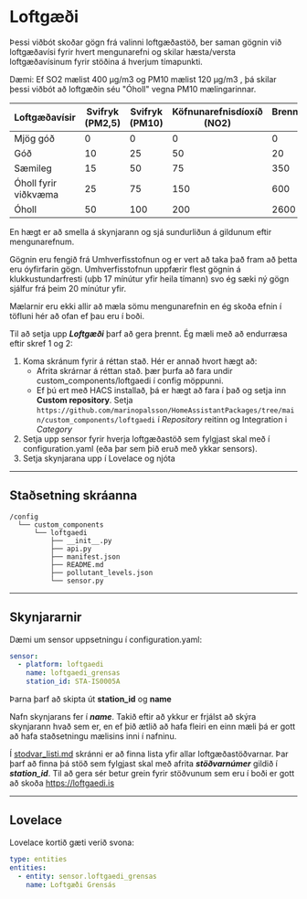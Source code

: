 # Loftgæði

Þessi viðbót skoðar gögn frá valinni loftgæðastöð, ber saman gögnin við loftgæðavísi fyrir hvert mengunarefni og skilar hæsta/versta loftgæðavísinum fyrir stöðina á hverjum tímapunkti.

Dæmi: Ef SO2 mælist 400 µg/m3
 og PM10 mælist 120 µg/m3
, þá skilar þessi viðbót að loftgæðin séu "Óholl" vegna PM10 mælingarinnar.

| Loftgæðavísir  | Svifryk (PM2,5) | Svifryk (PM10) | Köfnunarefnisdíoxíð (NO2) | Brennisteinsdíoxíð (SO2) | Brennisteinsvetni (H2S) |
|--------------------------------------------------|-----------------|---------------------------|-------------------------|-------------------------|-----|
| Mjög góð                                         | 0               | 0                         | 0                       | 0                       | 0   |
| Góð                                              | 10              | 25                        | 50                      | 20                      | 25  |
| Sæmileg                                          | 15              | 50                        | 75                      | 350                     | 50  |
| Óholl fyrir viðkvæma                             | 25              | 75                        | 150                     | 600                     | 75  |
| Óholl                                            | 50              | 100                       | 200                     | 2600                    | 100 |

En hægt er að smella á skynjarann og sjá sundurliðun á gildunum eftir mengunarefnum.

Gögnin eru fengið frá Umhverfisstofnun og er vert að taka það fram að þetta eru óyfirfarin gögn. Umhverfisstofnun uppfærir flest gögnin á klukkustundarfresti (uþb 17 mínútur yfir heila tímann) svo ég sæki ný gögn sjálfur frá þeim 20 mínútur yfir.

Mælarnir eru ekki allir að mæla sömu mengunarefnin en ég skoða efnin í töfluni hér að ofan ef þau eru í boði.

Til að setja upp _**Loftgæði**_ þarf að gera þrennt. Ég mæli með að endurræsa eftir skref 1 og 2:

1. Koma skránum fyrir á réttan stað. Hér er annað hvort hægt að: 
   * Afrita skrárnar á réttan stað. þær þurfa að fara undir custom_components/loftgaedi í config möppunni.
   * Ef þú ert með HACS installað, þá er hægt að fara í það og setja inn **Custom repository**. Setja `https://github.com/marinopalsson/HomeAssistantPackages/tree/main/custom_components/loftgaedi` í _Repository_ reitinn og Integration i _Category_
2. Setja upp sensor fyrir hverja loftgæðastöð sem fylgjast skal með í configuration.yaml (eða þar sem þið eruð með ykkar sensors).
3. Setja skynjarana upp í Lovelace og njóta


---
## Staðsetning skráanna
```
/config
  └── custom_components
      └── loftgaedi
          ├── __init__.py
          ├── api.py
          ├── manifest.json
          ├── README.md
          ├── pollutant_levels.json
          └── sensor.py
```
---
## Skynjararnir
Dæmi um sensor uppsetningu í configuration.yaml:

```yaml
sensor:
  - platform: loftgaedi
    name: loftgaedi_grensas
    station_id: STA-IS0005A
```

Þarna þarf að skipta út **station_id** og **name**

Nafn skynjarans fer í  _**name**_. Takið eftir að ykkur er frjálst að skýra skynjarann hvað sem er, en ef þið ætlið að hafa fleiri en einn mæli þá er gott að hafa staðsetningu mælisins inni í nafninu.

Í [stodvar_listi.md](https://github.com/marinopalsson/HomeAssistantPackages/tree/main/custom_components/loftgaedi/stodvar_listi/stodvar_listi.md) skránni er að finna lista yfir allar loftgæðastöðvarnar. Þar þarf að finna þá stöð sem fylgjast skal með afrita _**stöðvarnúmer**_ gildið í _**station_id**_. Til að gera sér betur grein fyrir stöðvunum sem eru í boði er gott að skoða https://loftgaedi.is

---
## Lovelace
Lovelace kortið gæti verið svona:
```yaml
type: entities
entities:
  - entity: sensor.loftgaedi_grensas
    name: Loftgæði Grensás
```
